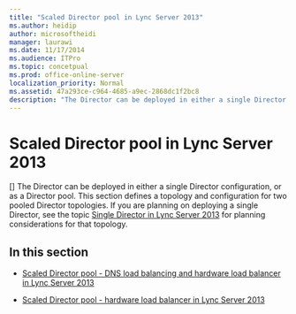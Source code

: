 ```yaml
---
title: "Scaled Director pool in Lync Server 2013"
ms.author: heidip
author: microsoftheidi
manager: laurawi
ms.date: 11/17/2014
ms.audience: ITPro
ms.topic: concetpual
ms.prod: office-online-server
localization_priority: Normal
ms.assetid: 47a293ce-c964-4685-a9ec-2868dc1f2bc8
description: "The Director can be deployed in either a single Director configuration, or as a Director pool. This section defines a topology and configuration for two pooled Director topologies. If you are planning on deploying a single Director, see the topic Single Director in Lync Server 2013 for planning considerations for that topology."
---
```


# Scaled Director pool in Lync Server 2013
[]
The Director can be deployed in either a single Director configuration, or as a Director pool. This section defines a topology and configuration for two pooled Director topologies. If you are planning on deploying a single Director, see the topic [Single Director in Lync Server 2013](single-director.md) for planning considerations for that topology. 
  
## In this section

- [Scaled Director pool - DNS load balancing and hardware load balancer in Lync Server 2013](scaled-director-pooldns-load-balancing-and-hardware-load-balancer.md)
    
- [Scaled Director pool - hardware load balancer in Lync Server 2013](scaled-director-poolhardware-load-balancer.md)
    

